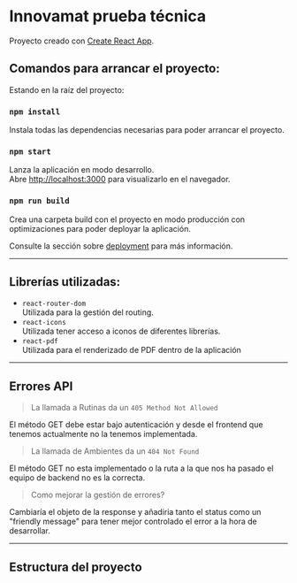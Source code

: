 # Innovamat prueba técnica

Proyecto creado con [Create React App](https://github.com/facebook/create-react-app).

## Comandos para arrancar el proyecto:

Estando en la raíz del proyecto:

### `npm install`

Instala todas las dependencias necesarias para poder arrancar el proyecto.

### `npm start`

Lanza la aplicación en modo desarrollo.\
Abre [http://localhost:3000](http://localhost:3000) para visualizarlo en el navegador.

### `npm run build`

Crea una carpeta build con el proyecto en modo producción con optimizaciones para poder deployar la aplicación.

Consulte la sección sobre [deployment](https://facebook.github.io/create-react-app/docs/deployment) para más información.

---

## Librerías utilizadas:

- `react-router-dom`\
  Utilizada para la gestión del routing.
- `react-icons`\
  Utilizada tener acceso a iconos de diferentes librerías.
- `react-pdf`\
  Utilizada para el renderizado de PDF dentro de la aplicación

---

## Errores API

> La llamada a Rutinas da un `405 Method Not Allowed`

El método GET debe estar bajo autenticación y desde el frontend que tenemos actualmente no la tenemos implementada.

> La llamada de Ambientes da un `404 Not Found`

El método GET no esta implementado o la ruta a la que nos ha pasado el equipo de backend no es la correcta.

> Como mejorar la gestión de errores?

Cambiaría el objeto de la response y añadiria tanto el status como un "friendly message" para tener mejor controlado el error a la hora de desarrollar.

---

## Estructura del proyecto
